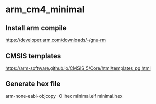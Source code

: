 # arm_cm4_minimal

## Install arm compile
https://developer.arm.com/downloads/-/gnu-rm

## CMSIS templates
https://arm-software.github.io/CMSIS_5/Core/html/templates_pg.html

## Generate hex file
arm-none-eabi-objcopy -O ihex minimal.elf minimal.hex
